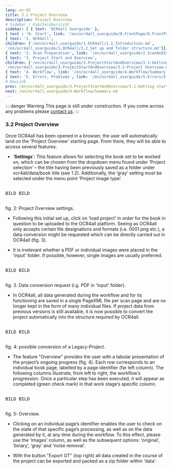 ```yaml
---
lang: en-US
title: 3.2 Project Overview
description: Project Overview
# Sidebar / Kapitelübersicht
sidebar: [ { text: 'OCR4all Userguide' },
{ text : '0. Start', link: '/en/ocr4all_userguide/0.FrontPage/0.FrontPage.md' }, 
{ text: '1. OCR4all', 
children: ['/en/ocr4all_userguide/1.OCR4all/1.1_Introduction.md', 
'/en/ocr4all_userguide/1.OCR4all/1.2_Set up and folder structure.md']}, 
{ text: '2. Scan Preparation', link: '/en/ocr4all_userguide/2.ScanAndImagePreparation/2-ScanPreparation.md', }, 
{ text: '3. Project Start and Overview', 
children: ['/en/ocr4all_userguide/3.ProjectStartAndOverview/3.1-Getting started.md', 
'/en/ocr4all_userguide/3.ProjectStartAndOverview/3.2-Project Overview.md']}, 
{ text: '4. Workflow', link: '/en/ocr4all_userguide/4.Workflow/Summary.md', }, 
{ text: '5. Errors, Problems', link: '/en/ocr4all_userguide/5.Errors/5-Errors-Problems.md', }]
# NavLink
prev: /en/ocr4all_userguide/3.ProjectStartAndOverview/3.1-Getting started.md
next: /en/ocr4all_userguide/4.Workflow/Summary.md
---
```

::: danger Warning
This page is still under construction.
If you come across any problems please [contact us](mailto:florian.langhanki@uni-wuerzburg.de).
:::
### 3.2	Project Overview
Once OCR4all has been opened in a browser, the user will automatically land on the 'Project Overview' starting page. From there, they will be able to access several features:

- '**Settings**': This feature allows for selecting the book set to be worked on, which can be chosen from the dropdown menu found under ‘Project selection’ – the title having been previously saved as a folder under ocr4all/data/book title (see 1.2). Additionally, the ‘gray’ setting must be selected under the menu point ‘Project image type’.

<pre>

BILD BILD

</pre>

fig. 2: Project Overview settings.

- Following this initial set up, click on ‘load project’ in order for the book in question to be uploaded to the OCR4all platform. Seeing as OCR4all only accepts certain file designations and formats (i.e. 0001.png etc.), a data conversion might be requested which can be directly carried out in OCR4all (fig. 3).
 
- It is irrelevant whether a PDF or individual images were placed in the 'input' folder. If possible, however, single images are usually preferred.

<pre>

BILD BILD

</pre>

fig. 3. Data conversion request (i.g. PDF in 'input' folder).

- In OCR4all, all data generated during the workflow and for its functioning are saved in a single PageXML file per scan page and are no longer kept in the form of many individual files. If project data from previous versions is still available, it is now possible to convert the project automatically into the structure required by OCR4all.

<pre>

BILD BILD

</pre>
fig. 4: possible conversion of a Legacy-Project.

- The feature "Overview" provides the user with a tabular presentation of the project’s ongoing progress (fig. 4). Each row corresponds to an individual book page, labelled by a page identifier (far left column). The following columns illustrate, from left to right, the workflow’s progression. Once a particular step has been executed, it will appear as completed (green check mark) in that work stage’s specific column.
 
<pre>

BILD BILD

</pre>
 
fig. 5: Overview.

- Clicking on an individual page’s identifier enables the user to check on the state of that specific page’s processing, as well as on the data generated by it, at any time during the workflow. To this effect, please use the ‘images’ column, as well as the subsequent options: ‘original’, ‘binary’, ‘gray’ and ‘noise removal’.

- With the button "Export GT" (top right) all data created in the course of the project can be exported and packed as a zip folder within 'data'.
